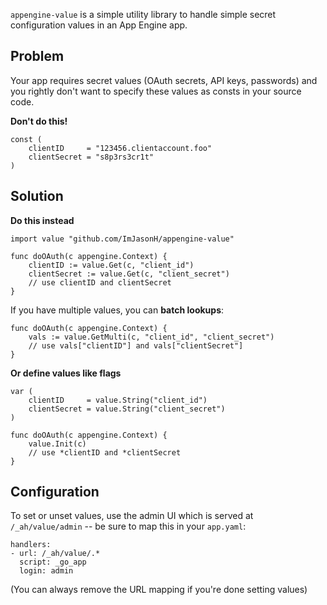 `appengine-value` is a simple utility library to handle simple secret configuration values in an App Engine app.

Problem
-----

Your app requires secret values (OAuth secrets, API keys, passwords) and you rightly don't want to specify these values as consts in your source code.

**Don't do this!**

```
const (
	clientID     = "123456.clientaccount.foo"
	clientSecret = "s8p3rs3cr1t"
)
```

Solution
-----

**Do this instead**
```
import value "github.com/ImJasonH/appengine-value"

func doOAuth(c appengine.Context) {
	clientID := value.Get(c, "client_id")
	clientSecret := value.Get(c, "client_secret")
	// use clientID and clientSecret
}
```

If you have multiple values, you can **batch lookups**:
```
func doOAuth(c appengine.Context) {
	vals := value.GetMulti(c, "client_id", "client_secret")
	// use vals["clientID"] and vals["clientSecret"]
}
```

**Or define values like flags**
```
var (
	clientID     = value.String("client_id")
	clientSecret = value.String("client_secret")
)

func doOAuth(c appengine.Context) {
	value.Init(c)
	// use *clientID and *clientSecret
}
```

Configuration
-----

To set or unset values, use the admin UI which is served at `/_ah/value/admin` -- be sure to map this in your `app.yaml`:

```
handlers:
- url: /_ah/value/.*
  script: _go_app
  login: admin
```

(You can always remove the URL mapping if you're done setting values)
